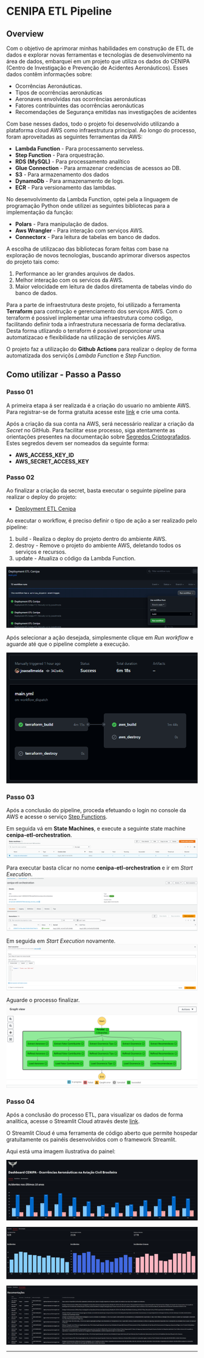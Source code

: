 # CENIPA ETL Pipeline
## Overview

Com o objetivo de aprimorar minhas habilidades em construção de ETL de dados e explorar novas ferramentas e tecnologias de desenvolvimento na área de dados, embarquei em um projeto que utiliza os dados do CENIPA (Centro de Investigação e Prevenção de Acidentes Aeronáuticos). 
Esses dados contêm informações sobre: 

* Ocorrências Aeronáuticas.
* Tipos de ocorrências aeronáuticas
* Aeronaves envolvidas nas ocorrências aeronáuticas
* Fatores contribuintes das ocorrências aeronáuticas
* Recomendações de Segurança emitidas nas investigações de acidentes

Com base nesses dados, todo o projeto foi desenvolvido utilizando a plataforma cloud AWS como infraestrutura principal. Ao longo do processo, foram aproveitadas as seguintes ferramentas da AWS:

* **Lambda Function** - Para processamento serveless.
* **Step Function** - Para orquestração.
* **RDS (MySQL)** - Para processamento analítico
* **Glue Connection** - Para armazenar credencias de acessos ao DB.
* **S3** - Para armazenamento dos dados
* **DynamoDb** - Para armazenamento de logs.
* **ECR** - Para versionamento das lambdas.

No desenvolvimento da Lambda Function, optei pela a linguagem de programação Python onde utilizei as seguintes bibliotecas para a implementação da função:

* **Polars** - Para manipulação de dados.
* **Aws Wrangler** - Para interação com serviços AWS.
* **Connectorx** - Para leitura de tabelas em banco de dados. 

A escolha de utilizacao das bibliotecas foram feitas com base na exploração de novos tecnologias, buscando aprimorar diversos aspectos do projeto tais como: 

1. Performance ao ler grandes arquivos de dados.
2. Melhor interação com os servicos da AWS.
3. Maior velocidade em leitura de dados diretamenta de tabelas vindo do banco de dados.

Para a parte de infraestrutura deste projeto, foi utilizado a ferramenta **Terraform** para contrução e gerenciamento dos serviços AWS. Com o terraform é possivel implementar uma infraestrutura como codigo, facilitando definir toda a infraestrutura necessaria de forma declarativa. <br>
Desta forma utlizando o terraform é possivel proporcionar uma automatizacao e flexibilidade na utilização de servições AWS.

O projeto faz a utilização do **Github Actions** para realizar o deploy de forma automatizada dos serviçõs *Lambda Function* e *Step Function*.

## Como utilizar - Passo a Passo

### Passo 01
A primeira etapa á ser realizada é a criação do usuario no ambiente AWS. Para registrar-se de forma gratuita acesse este [link](https://aws.amazon.com/pt/free/?all-free-tier.sort-by=item.additionalFields.SortRank&all-free-tier.sort-order=asc&awsf.Free%20Tier%20Types=*all&awsf.Free%20Tier%20Categories=*all) e crie uma conta.

Após a criação da sua conta na AWS, será necessário realizar a criação da *Secret* no GitHub. Para facilitar esse processo, siga atentamente as orientações presentes na documentação sobre [Segredos Criptografados](https://docs.github.com/en/actions/security-guides/encrypted-secrets). Estes segredos devem ser nomeados da seguinte forma:

* **AWS_ACCESS_KEY_ID**
* **AWS_SECRET_ACCESS_KEY**

### Passo 02

Ao finalizar a criação da secret, basta executar o seguinte pipeline para realizar o deploy do projeto: 

* [Deployment ETL Cenipa](https://github.com/joaoallmeida/cenipa-data-project/actions/workflows/main.yml)

Ao executar o workflow, é preciso definir o tipo de ação a ser realizado pelo pipeline:

1. build - Realiza o deploy do projeto dentro do ambiente AWS.
2. destroy - Remove o projeto do ambiente AWS, deletando todos os serviços e recursos.
3. update - Atualiza o código da Lambda Function.

![Alt text](docs/img/acao.png)

Após selecionar a ação desejada, simplesmente clique em *Run workflow* e aguarde até que o pipeline complete a execução.

![Alt text](docs/img/resumo.png)

### Passo 03

Após a conclusão do pipeline, proceda efetuando o login no console da AWS e acesse o serviço [Step Functions](https://us-east-1.console.aws.amazon.com/states/home?region=us-east-1#/homepage).

Em seguida vá em **State Machines**, e execute a seguinte state machine **cenipa-etl-orchestration**.
![Alt text](docs/img/state_machine.png)

Para executar basta clicar no nome **cenipa-etl-orchestration** e ir em *Start Execution*. 
![Alt text](docs/img/state_machine_details.png)

Em seguida em *Start Execution* novamente.
![Alt text](docs/img/state_machine_execution.png)

Aguarde o processo finalizar.
![Alt text](docs/img/state_machine_result.png)

### Passo 04

Após a conclusão do processo ETL, para visualizar os dados de forma analítica, acesse o Streamlit Cloud através deste [link](https://cenipa-data-project-c6ehzndn5t9wyvoc49kvdh.streamlit.app/).

O Streamlit Cloud é uma ferramenta de código aberto que permite hospedar gratuitamente os painéis desenvolvidos com o framework Streamlit.

Aqui está uma imagem ilustrativa do painel:

![Alt text](docs/img/dashboard_01.png)

![Alt text](docs/img/dashboard_02.png)

![Alt text](docs/img/dashboard_03.png)

---